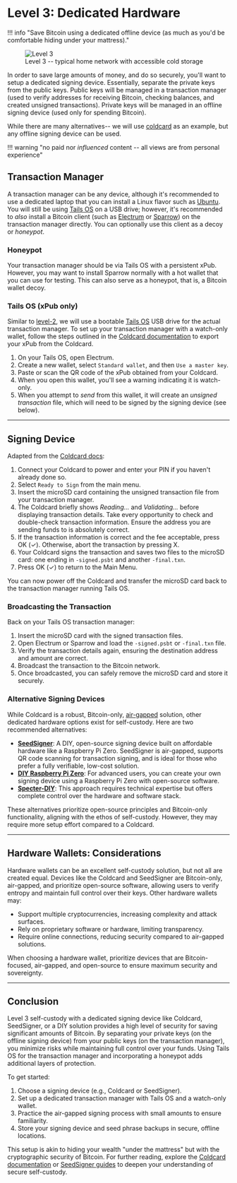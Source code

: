 # Level 3: Dedicated Hardware

!!! info "Save Bitcoin using a dedicated offline device (as much as you'd be comfortable hiding under your mattress)."
    <figure markdown>
    ![Level 3](/images/levels-Level-3.drawio.png)
      <figcaption>Level 3 -- typical home network with accessible cold storage</figcaption>
    </figure>

In order to save large amounts of money,
 and do so securely,
 you'll want to setup a dedicated signing device.
Essentially, separate the private keys from the public keys.
Public keys will be managed in a transaction manager
 (used to verify addresses for receiving Bitcoin,
 checking balances,
 and created unsigned transactions).
Private keys will be managed in an offline signing device
 (used only for spending Bitcoin).

While there are many alternatives-- we will use
 [coldcard](https://coldcard.com/)
 as an example, but any offline signing device can be used.


!!! warning "no paid nor *influenced* content -- all views are from personal experience"




## Transaction Manager

A transaction manager can be any device,
 although it's recommended to use a dedicated laptop that you can install a Linux flavor such as [Ubuntu](https://ubuntu.com/). 
You will still be using [Tails OS](https://tails.boum.org/) on a USB drive; 
 however, it's recommended to *also* install a Bitcoin client (such as [Electrum](https://electrum.org/#home)
 or [Sparrow](https://www.sparrowwallet.com/)) on the transaction manager directly. 
You can optionally use this client as a decoy or *honeypot*.



### Honeypot

Your transaction manager should be via Tails OS with a persistent xPub. 
However, you may want to install Sparrow normally with a hot wallet that you can use for testing. 
This can also serve as a honeypot, that is, a Bitcoin wallet decoy.





### Tails OS (xPub only)

Similar to [level-2](../level-2), 
 we will use a bootable [Tails OS](https://tails.boum.org/) USB drive for the actual transaction manager.
To set up your transaction manager with a watch-only wallet, follow the steps outlined in the [Coldcard documentation](https://coldcard.com/docs/paths#dump-summary-file)
 to export your xPub from the Coldcard. 

1. On your Tails OS, open Electrum.
2. Create a new wallet, select `Standard wallet`, and then `Use a master key`.
3. Paste or scan the QR code of the xPub obtained from your Coldcard.
4. When you open this wallet, you'll see a warning indicating it is watch-only.
5. When you attempt to *send* from this wallet, it will create an *unsigned transaction* file, which will need to be signed by the signing device (see below).



---



## Signing Device

Adapted from the [Coldcard docs](https://coldcard.com/docs/send-receive-btc#sending-bitcoin-airgapped):

1. Connect your Coldcard to power and enter your PIN if you haven't already done so.
2. Select `Ready to Sign` from the main menu.
3. Insert the microSD card containing the unsigned transaction file from your transaction manager.
4. The Coldcard briefly shows *Reading...* and *Validating...* before displaying transaction details. Take every opportunity to check and double-check transaction information. Ensure the address you are sending funds to is absolutely correct.
5. If the transaction information is correct and the fee acceptable, press OK (✓). Otherwise, abort the transaction by pressing X.
6. Your Coldcard signs the transaction and saves two files to the microSD card: one ending in `-signed.psbt` and another `-final.txn`.
7. Press OK (✓) to return to the Main Menu.

You can now power off the Coldcard and transfer the microSD card back to the transaction manager running Tails OS.




### Broadcasting the Transaction

Back on your Tails OS transaction manager:

1. Insert the microSD card with the signed transaction files.
2. Open Electrum or Sparrow and load the `-signed.psbt` or `-final.txn` file.
3. Verify the transaction details again, ensuring the destination address and amount are correct.
4. Broadcast the transaction to the Bitcoin network.
5. Once broadcasted, you can safely remove the microSD card and store it securely.



### Alternative Signing Devices

While Coldcard is a robust, Bitcoin-only, [air-gapped](../appendix/airgapped-computer.md) solution, other dedicated hardware options exist for self-custody. Here are two recommended alternatives:

- [**SeedSigner**](https://seedsigner.com): A DIY, open-source signing device built on affordable hardware like a Raspberry Pi Zero. SeedSigner is air-gapped, supports QR code scanning for transaction signing, and is ideal for those who prefer a fully verifiable, low-cost solution.
- [**DIY Raspberry Pi Zero**](https://armantheparman.medium.com/how-to-set-up-a-raspberry-pi-zero-air-gapped-running-latest-version-of-electrum-desktop-wallet-85e59ecaddc0): For advanced users, you can create your own signing device using a Raspberry Pi Zero with open-source software.
- [**Specter-DIY**](https://github.com/cryptoadvance/specter-diy): This approach requires technical expertise but offers complete control over the hardware and software stack.

These alternatives prioritize open-source principles and Bitcoin-only functionality, aligning with the ethos of self-custody.
However, they may require more setup effort compared to a Coldcard.





---

## Hardware Wallets: Considerations

Hardware wallets can be an excellent self-custody solution, but not all are created equal. 
Devices like the Coldcard and SeedSigner are Bitcoin-only, air-gapped, and prioritize open-source software,
 allowing users to verify entropy and maintain full control over their keys. 
Other hardware wallets may:

- Support multiple cryptocurrencies, increasing complexity and attack surfaces.
- Rely on proprietary software or hardware, limiting transparency.
- Require online connections, reducing security compared to air-gapped solutions.

When choosing a hardware wallet, prioritize devices that are Bitcoin-focused, air-gapped, and open-source to ensure maximum security and sovereignty.






---

## Conclusion

Level 3 self-custody with a dedicated signing device like Coldcard, SeedSigner, or a DIY solution provides a high level of security for saving significant amounts of Bitcoin. By separating your private keys (on the offline signing device) from your public keys (on the transaction manager), you minimize risks while maintaining full control over your funds. Using Tails OS for the transaction manager and incorporating a honeypot adds additional layers of protection.

To get started:

1. Choose a signing device (e.g., Coldcard or SeedSigner).
2. Set up a dedicated transaction manager with Tails OS and a watch-only wallet.
3. Practice the air-gapped signing process with small amounts to ensure familiarity.
4. Store your signing device and seed phrase backups in secure, offline locations.

This setup is akin to hiding your wealth "under the mattress" but with the cryptographic security of Bitcoin. 
For further reading, explore the [Coldcard documentation](https://coldcard.com/docs/) or [SeedSigner guides](https://seedsigner.com/) to deepen your understanding of secure self-custody.










